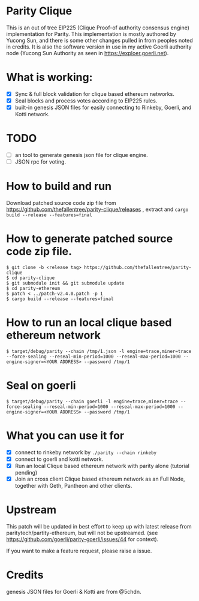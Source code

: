 # Parity Clique

This is an out of tree EIP225 (Clique Proof-of authority consensus engine) implementation for Parity. This implementation
is mostly authored by Yucong Sun, and there is some other changes pulled in from peoples noted in credits. It is also the software
version in use in my active Goerli authority node (Yucong Sun Authority as seen in https://exploer.goerli.net).

# What is working:

- [X] Sync & full block validation for clique based ethereum networks.
- [X] Seal blocks and process votes according to EIP225 rules.
- [X] built-in genesis JSON files for easily connecting to Rinkeby, Goerli, and Kotti network.

# TODO
- [ ] an tool to generate genesis json file for clique engine.
- [ ] JSON rpc for voting.

# How to build and run

Download patched source code zip file from https://github.com/thefallentree/parity-clique/releases , extract and ```cargo build --release --features=final``` 

# How to generate patched source code zip file.

```
$ git clone -b <release tag> https://github.com/thefallentree/parity-clique 
$ cd parity-clique
$ git submodule init && git submodule update
$ cd parity-ethereum
$ patch < ../patch-v2.4.0.patch -p 1
$ cargo build --release --features=final
```

# How to run an local clique based ethereum network

```
$ target/debug/parity --chain /tmp/1.json -l engine=trace,miner=trace --force-sealing --reseal-min-period=1000 --reseal-max-period=1000 --engine-signer=<YOUR ADDRESS> --password /tmp/1
```

# Seal on goerli
```
$ target/debug/parity --chain goerli -l engine=trace,miner=trace --force-sealing --reseal-min-period=1000 --reseal-max-period=1000 --engine-signer=<YOUR ADDRESS> --password /tmp/1
```

# What you can use it for
- [X] connect to rinkeby network by ```./parity --chain rinkeby```
- [X] connect to goerli and kotti network.
- [X] Run an local Clique based ethereum network with parity alone (tutorial pending)
- [X] Join an cross client Clique based ethereum network as an Full Node, together with Geth, Pantheon and other clients.

# Upstream

This patch will be updated in best effort to keep up with latest release from paritytech/partity-ethereum, but will not be upstreamed. (see https://github.com/goerli/parity-goerli/issues/44 for context).

If you want to make a feature request, please raise a issue.

# Credits

genesis JSON files for Goerli & Kotti are from @5chdn.
